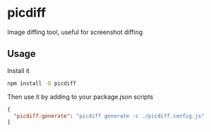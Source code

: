# picdiff

Image diffing tool, useful for screenshot diffing

## Usage

Install it

```bash
npm install -D picdiff
```

Then use it by adding to your package.json scripts

```json
{
  "picdiff:generate": "picdiff generate -c ./picdiff.config.js"
}
```
```bash

```

```bash
```
```bash
```
